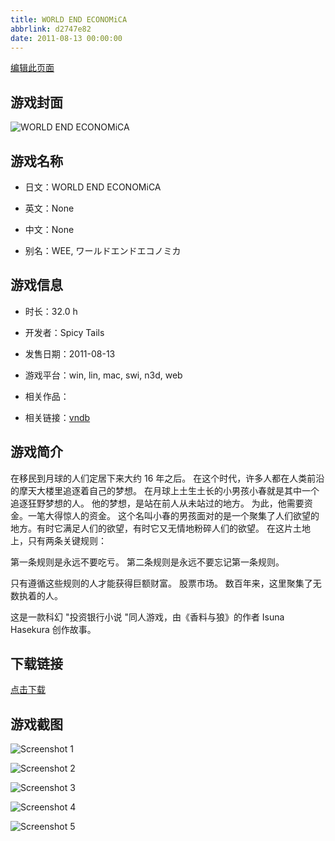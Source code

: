 ```yaml
---
title: WORLD END ECONOMiCA
abbrlink: d2747e82
date: 2011-08-13 00:00:00
---
```

[编辑此页面](https://github.com/ACG-3/ADV3-source/blob/main/source/_posts/WORLD%20END%20ECONOMiCA.md)

## 游戏封面

![WORLD END ECONOMiCA](None)


## 游戏名称

- 日文：WORLD END ECONOMiCA
- 英文：None
- 中文：None

- 别名：WEE, ワールドエンドエコノミカ


## 游戏信息

- 时长：32.0 h
- 开发者：Spicy Tails
- 发售日期：2011-08-13
- 游戏平台：win, lin, mac, swi, n3d, web
- 相关作品：

- 相关链接：[vndb](https://vndb.org/v7184)


## 游戏简介

在移民到月球的人们定居下来大约 16 年之后。
在这个时代，许多人都在人类前沿的摩天大楼里追逐着自己的梦想。
在月球上土生土长的小男孩小春就是其中一个追逐狂野梦想的人。
他的梦想，是站在前人从未站过的地方。
为此，他需要资金。一笔大得惊人的资金。
这个名叫小春的男孩面对的是一个聚集了人们欲望的地方。有时它满足人们的欲望，有时它又无情地粉碎人们的欲望。
在这片土地上，只有两条关键规则：

第一条规则是永远不要吃亏。
第二条规则是永远不要忘记第一条规则。

只有遵循这些规则的人才能获得巨额财富。
股票市场。
数百年来，这里聚集了无数执着的人。



这是一款科幻 "投资银行小说 "同人游戏，由《香料与狼》的作者 Isuna Hasekura 创作故事。


## 下载链接

[点击下载](https://pan.timero.xyz/onedrive/adv_lib_001/WORLD%20END%20ECONOMiCA)


## 游戏截图


![Screenshot 1](https://pan.timero.xyz/d/onedrive/img_lib_001/WORLD%20END%20ECONOMiCA_Screenshot_1.avif)

![Screenshot 2](https://pan.timero.xyz/d/onedrive/img_lib_001/WORLD%20END%20ECONOMiCA_Screenshot_2.avif)

![Screenshot 3](https://pan.timero.xyz/d/onedrive/img_lib_001/WORLD%20END%20ECONOMiCA_Screenshot_3.avif)

![Screenshot 4](https://pan.timero.xyz/d/onedrive/img_lib_001/WORLD%20END%20ECONOMiCA_Screenshot_4.avif)

![Screenshot 5](https://pan.timero.xyz/d/onedrive/img_lib_001/WORLD%20END%20ECONOMiCA_Screenshot_5.avif)

